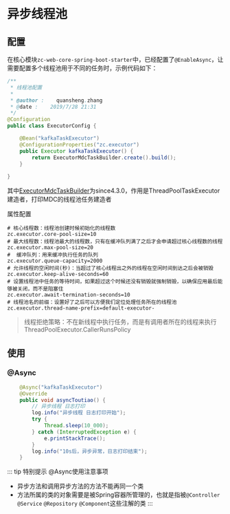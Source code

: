 # 异步线程池

## 配置

在核心模块`zc-web-core-spring-boot-starter`中，已经配置了`@EnableAsync`，让需要配置多个线程池用于不同的任务时，示例代码如下：
```java
/**
 * 线程池配置
 *
 * @author :    quansheng.zhang
 * @date :    2019/7/28 21:31
 */
@Configuration
public class ExecutorConfig {

    @Bean("kafkaTaskExecutor")
    @ConfigurationProperties("zc.executor")
    public Executor kafkaTaskExecutor() {
        return ExecutorMdcTaskBuilder.create().build();
    }
    
}
```
其中[ExecutorMdcTaskBuilder](https://gitee.com/zhangquansheng/zhengcheng-parent/blob/master/zc-common-spring-boot-starter/src/main/java/com/zhengcheng/common/async/builder/ExecutorMdcTaskBuilder.java)为since4.3.0，作用是ThreadPoolTaskExecutor建造者，打印MDC的线程池任务建造者


属性配置
```properties
# 核心线程数：线程池创建时候初始化的线程数
zc.executor.core-pool-size=10
# 最大线程数：线程池最大的线程数，只有在缓冲队列满了之后才会申请超过核心线程数的线程
zc.executor.max-pool-size=20
#  缓冲队列：用来缓冲执行任务的队列
zc.executor.queue-capacity=2000
# 允许线程的空闲时间(秒)：当超过了核心线程出之外的线程在空闲时间到达之后会被销毁
zc.executor.keep-alive-seconds=60
# 设置线程池中任务的等待时间，如果超过这个时候还没有销毁就强制销毁，以确保应用最后能够被关闭，而不是阻塞住
zc.executor.await-termination-seconds=10
# 线程池名的前缀：设置好了之后可以方便我们定位处理任务所在的线程池
zc.executor.thread-name-prefix=default-executor-
``` 
> 线程拒绝策略：不在新线程中执行任务，而是有调用者所在的线程来执行 ThreadPoolExecutor.CallerRunsPolicy

## 使用

### @Async

```java
    @Async("kafkaTaskExecutor")
    @Override
    public void asyncToutiao() {
        // 异步线程 日志打印
        log.info("异步线程 日志打印开始");
        try {
            Thread.sleep(10_000);
        } catch (InterruptedException e) {
            e.printStackTrace();
        }
        log.info("10s后，异步异常，日志打印结束");
    }
```

::: tip 特别提示
@Async使用注意事项
- 异步方法和调用异步方法的方法不能再同一个类
- 方法所属的类的对象需要是被Spring容器所管理的，也就是指被`@Controller` `@Service` `@Repository` `@Component`这些注解的类
:::
